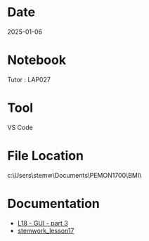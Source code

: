 # Date
2025-01-06

# Notebook
Tutor : LAP027

# Tool
VS Code

# File Location
c:\Users\stemw\Documents\PEMON1700\BMI\

# Documentation
- [L18 - GUI - part 3](https://docs.google.com/presentation/d/12WVKnZ3E98J3ty_W4pvAGfkrZn1-Fj0I/edit?usp=drive_link&ouid=103823120062051076702&rtpof=true&sd=true)
- [stemwork_lesson17](https://github.com/HarryStemwork/stemwork_lesson17)
